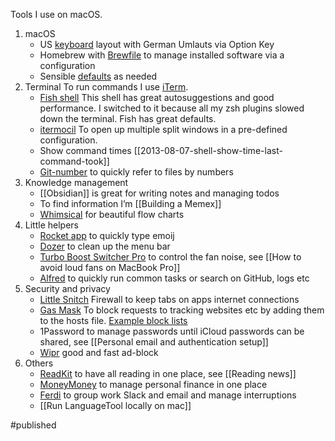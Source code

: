 
Tools I use on macOS.

1. macOS
    - US [keyboard](https://hci.rwth-aachen.de/usgermankeyboard) layout with German Umlauts via Option Key
    - Homebrew with [Brewfile](https://thoughtbot.com/blog/brewfile-a-gemfile-but-for-homebrew) to manage installed software via a configuration
    - Sensible [defaults](https://github.com/mathiasbynens/dotfiles/blob/main/.macos) as needed
2. Terminal
	To run commands I use [iTerm](https://iterm2.com/). 
	- [Fish shell](https://fishshell.com/)
	  This shell has great autosuggestions and good performance. I switched to it because all my zsh plugins slowed down the terminal. Fish has great defaults.
	- [itermocil](https://github.com/TomAnthony/itermocil)
	  To open up multiple split windows in a pre-defined configuration.
	- Show command times [[2013-08-07-shell-show-time-last-command-took]]
	- [Git-number](https://github.com/holygeek/git-number) to quickly refer to files by numbers
3. Knowledge management
    - [[Obsidian]] is great for writing notes and managing todos 
    - To find information I’m [[Building a Memex]]
    - [Whimsical](https://whimsical.com/) for beautiful flow charts
4. Little helpers
    - [Rocket app](https://matthewpalmer.net/rocket/) to quickly type emoij
    - [Dozer](https://github.com/Mortennn/Dozer) to clean up the menu bar
    - [Turbo Boost Switcher Pro](http://tbswitcher.rugarciap.com) to control the fan noise, see [[How to avoid loud fans on MacBook Pro]] 
    - [Alfred](https://www.alfredapp.com/) to quickly run common tasks or search on GitHub, logs etc
5. Security and privacy
    - [Little Snitch](https://www.obdev.at/products/littlesnitch/index.html) Firewall to keep tabs on apps internet connections
    - [Gas Mask](https://github.com/2ndalpha/gasmask) To block requests to tracking websites etc by adding them to the hosts file. [Example block lists](https://github.com/StevenBlack/hosts)
    - 1Password to manage passwords until iCloud passwords can be shared, see [[Personal email and authentication setup]]
    - [Wipr](https://giorgiocalderolla.com/wipr.html) good and fast ad-block
5. Others
    - [ReadKit](https://readkit.app) to have all reading in one place, see [[Reading news]]
    - [MoneyMoney](https://moneymoney-app.com) to manage personal finance in one place
    - [Ferdi](https://getferdi.com/) to group work Slack and email and manage interruptions
    - [[Run LanguageTool locally on mac]]

#published